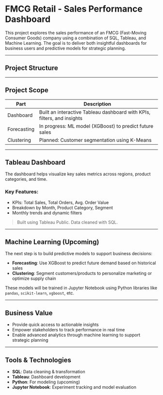 # FMCG Retail - Sales Performance Dashboard

This project explores the sales performance of an FMCG (Fast-Moving Consumer Goods) company using a combination of SQL, Tableau, and Machine Learning. The goal is to deliver both insightful dashboards for business users and predictive models for strategic planning.

---

## Project Structure


---

## Project Scope

| Part | Description |
|------|-------------|
| Dashboard | Built an interactive Tableau dashboard with KPIs, filters, and insights |
| Forecasting | In progress: ML model (XGBoost) to predict future sales |
| Clustering | Planned: Customer segmentation using K-Means |

---

## Tableau Dashboard

The dashboard helps visualize key sales metrics across regions, product categories, and time.

### Key Features:
- KPIs: Total Sales, Total Orders, Avg. Order Value
- Breakdown by Month, Product Category, Segment
- Monthly trends and dynamic filters

> Built using Tableau Public. Data cleaned with SQL.

---

## Machine Learning (Upcoming)

The next step is to build predictive models to support business decisions:

- **Forecasting**: Use XGBoost to predict future demand based on historical sales
- **Clustering**: Segment customers/products to personalize marketing or optimize supply chain

These models will be trained in Jupyter Notebook using Python libraries like `pandas`, `scikit-learn`, `xgboost`, etc.

---

## Business Value

- Provide quick access to actionable insights
- Empower stakeholders to track performance in real time
- Enable advanced analytics through machine learning to support strategic planning

---

##  Tools & Technologies

- **SQL**: Data cleaning & transformation
- **Tableau**: Dashboard development
- **Python**: For modeling (upcoming)
- **Jupyter Notebook**: Experiment tracking and model evaluation

